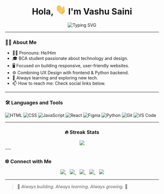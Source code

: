 <!-- Profile README for GitHub: vashusaini-dev -->

<h1 align="center">
  Hola, <img src="https://raw.githubusercontent.com/ABSphreak/ABSphreak/master/gifs/Hi.gif" width="35px"> I'm Vashu Saini
</h1>

<p align="center">
  <img src="https://readme-typing-svg.demolab.com?font=Fira+Code&size=22&pause=1000&color=1ABC9C&center=true&vCenter=true&width=650&lines=Frontend+Developer+%7C+UX+Designer;Python+Backend+Developer+%7C+BCA+Student;Building+modern+full-stack+web+apps" alt="Typing SVG" />
</p>

---

### 👨‍💻 About Me

- 👨‍💻 Pronouns: He/Him
- 🎓 BCA student passionate about technology and design.  
- 🖥️ Focused on building responsive, user-friendly websites.  
- ⚙️ Combining UX Design with frontend & Python backend.
- 🚀 Always learning and exploring new tech.
- 📫 How to reach me: Check social links below.

---

### 🛠️ Languages and Tools

<p align="left">
  <img src="https://cdn.jsdelivr.net/gh/devicons/devicon/icons/html5/html5-original.svg" alt="HTML" width="40" height="40"/>
  <img src="https://cdn.jsdelivr.net/gh/devicons/devicon/icons/css3/css3-original.svg" alt="CSS" width="40" height="40"/>
  <img src="https://cdn.jsdelivr.net/gh/devicons/devicon/icons/javascript/javascript-original.svg" alt="JavaScript" width="40" height="40"/>
  <img src="https://cdn.jsdelivr.net/gh/devicons/devicon/icons/react/react-original.svg" alt="React" width="40" height="40"/>
  <img src="https://cdn.jsdelivr.net/gh/devicons/devicon/icons/figma/figma-original.svg" alt="Figma" width="40" height="40"/>
  <img src="https://cdn.jsdelivr.net/gh/devicons/devicon/icons/python/python-original.svg" alt="Python" width="40" height="40"/>
  <img src="https://cdn.jsdelivr.net/gh/devicons/devicon/icons/git/git-original.svg" alt="Git" width="40" height="40"/>
  <img src="https://cdn.jsdelivr.net/gh/devicons/devicon/icons/vscode/vscode-original.svg" alt="VS Code" width="40" height="40"/>
</p>

---
<!-- 🔥 GitHub Streaks Section -->
<h3 align="center">🔥 Streak Stats</h3>

<div align="center">
  <img src="https://streak-stats.demolab.com/?user=vashusaini-dev&theme=tokyonight&hide_border=true&border_radius=10" />
</div>
---

<h3 align="left">🌐 Connect with Me</h3>

<p align="center">
  <a href="https://github.com/vashusaini-dev" target="_blank">
    <img src="https://img.shields.io/badge/GitHub-181717?style=for-the-badge&logo=github&logoColor=white" />
  </a>&nbsp;&nbsp;

  <a href="https://www.linkedin.com/in/vashu-saini" target="_blank">
    <img src="https://img.shields.io/badge/LinkedIn-0077B5?style=for-the-badge&logo=linkedin&logoColor=white" />
  </a>&nbsp;&nbsp;

  <a href="mailto:vashusaini.dev@gmail.com" target="_blank">
    <img src="https://img.shields.io/badge/Email-D14836?style=for-the-badge&logo=gmail&logoColor=white" />
  </a>&nbsp;&nbsp;

  <a href="https://leetcode.com/u/7IVD9yJdgw/" target="_blank">
    <img src="https://img.shields.io/badge/LeetCode-FFA116?style=for-the-badge&logo=leetcode&logoColor=black" />
  </a>&nbsp;&nbsp;

  <a href="https://linktr.ee/vashu_saini" target="_blank">
    <img src="https://img.shields.io/badge/Linktree-39E09B?style=for-the-badge&logo=linktree&logoColor=white" />
  </a>
</p>

---

> 🔄 _Always building. Always learning. Always growing._ 🌱
